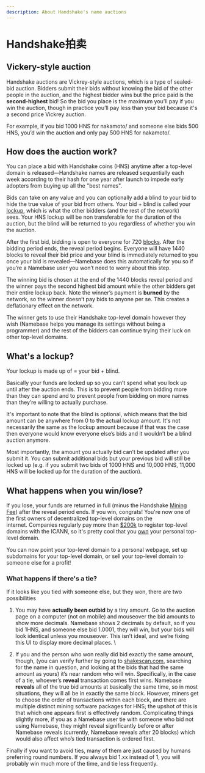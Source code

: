 ```yaml
---
description: About Handshake's name auctions
---
```


# Handshake拍卖

## Vickery-style auction

Handshake auctions are Vickrey-style auctions, which is a type of sealed-bid auction. Bidders submit their bids without knowing the bid of the other people in the auction, and the highest bidder wins but the price paid is the **second-highest** bid! So the bid you place is the maximum you’ll pay if you win the auction, though in practice you’ll pay less than your bid because it's a second price Vickrey auction.&#x20;

For example, if you bid 1000 HNS for nakamoto/ and someone else bids 500 HNS, you’d win the auction and only pay 500 HNS for nakamoto/.&#x20;

## How does the auction work?

You can place a bid with Handshake coins (HNS) anytime after a top-level domain is released—Handshake names are released sequentially each week according to their hash for one year after launch to impede early adopters from buying up all the "best names".

Bids can take on any value and you can optionally add a blind to your bid to hide the true value of your bid from others. Your bid + blind is called your [lockup](handshake-auction.md#whats-a-lockup), which is what the other bidders (and the rest of the network) sees. Your HNS lockup will be non transferable for the duration of the auction, but the blind will be returned to you regardless of whether you win the auction. 

After the first bid, bidding is open to everyone for 720 [blocks](blockchain-refresher.md#block-time). After the bidding period ends, the reveal period begins. Everyone will have 1440 blocks to reveal their bid price and your blind is immediately returned to you once your bid is revealed—Namebase does this automatically for you so if you’re a Namebase user you won’t need to worry about this step.&#x20;

The winning bid is chosen at the end of the 1440 blocks reveal period and the winner pays the second highest bid amount while the other bidders get their entire lockup back. Note the winner’s payment is **burned** by the network, so the winner doesn’t pay bids to anyone per se. This creates a deflationary effect on the network.

The winner gets to use their Handshake top-level domain however they wish (Namebase helps you manage its settings without being a programmer) and the rest of the bidders can continue trying their luck on other top-level domains.

## **What's a lockup?**

Your lockup is made up of = your bid + blind.

Basically your funds are locked up so you can’t spend what you lock up until after the auction ends. This is to prevent people from bidding more than they can spend and to prevent people from bidding on more names than they’re willing to actually purchase.

It's important to note that the blind is optional, which means that the bid amount can be anywhere from 0 to the actual lockup amount. It's not necessarily the same as the lockup amount because if that was the case then everyone would know everyone else’s bids and it wouldn’t be a blind auction anymore.

Most importantly, the amount you actually bid can’t be updated after you submit it. You can submit additional bids but your previous bid will still be locked up (e.g. if you submit two bids of 1000 HNS and 10,000 HNS, 11,000 HNS will be locked up for the duration of the auction).

## **What happens when you win/lose?**

If you lose, your funds are returned in full (minus the Handshake [Mining Fee](blockchain-refresher.md#mining-fee)) after the reveal period ends. If you win, congrats! You're now one of the first owners of decentralized top-level domains on the internet. Companies regularly pay more than [$200k](about-handshake/endless-top-level-domains.md#artificially-restricted) to register top-level domains with the ICANN, so it's pretty cool that you [own](about-handshake/unstoppable-and-private.md) your personal top-level domain. 

You can now point your top-level domain to a personal webpage, set up subdomains for your top-level domain, or sell your top-level domain to someone else for a profit!

### What happens if there's a tie?

If it looks like you tied with someone else, but they won, there are two possibilities&#x20;

1. You may have **actually been outbid** by a tiny amount. Go to the auction page on a computer (not on mobile) and mouseover the bid amounts to show more decimals. Namebase shows 2 decimals by default, so if you bid 1HNS, and someone else bid 1.0001, they will win, but your bids will look identical unless you mouseover. This isn’t ideal, and we’re fixing this UI to display more decimal places. \

2. If you and the person who won really did bid exactly the same amount, though, (you can verify further by going to [shakescan.com](http://shakescan.com), searching for the name in question, and looking at the bids that had the same amount as yours)  it’s near random who will win. Specifically, in the case of a tie, whoever’s **reveal** transaction comes first wins. Namebase **reveals** all of the true bid amounts at basically the same time, so in most situations, they will all be in exactly the same block. However, miners get to choose the order of transactions within each block, and there are multiple distinct mining software packages for HNS; the upshot of this is that which one appears first is effectively random. Complicating things slightly more, if you as a Namebase user tie with someone who bid not using Namebase, they might reveal significantly before or after Namebase reveals (currently, Namebase reveals after 20 blocks) which would also affect who’s tied transaction is ordered first.&#x20;

Finally if you want to avoid ties, many of them are just caused by humans preferring round numbers. If you always bid 1.xx instead of 1, you will probably win much more of the time, and tie less frequently.
